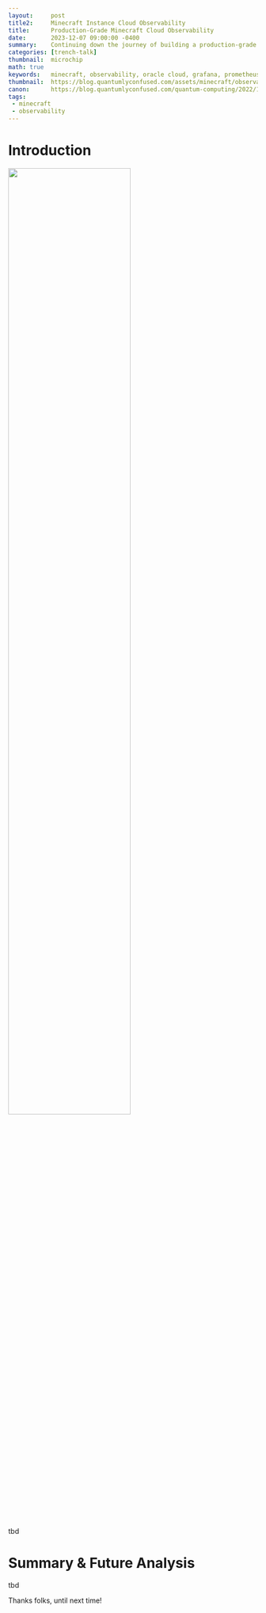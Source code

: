 ```yaml
---
layout:     post
title2:     Minecraft Instance Cloud Observability
title:      Production-Grade Minecraft Cloud Observability
date:       2023-12-07 09:00:00 -0400
summary:    Continuing down the journey of building a production-grade Minecraft server in the cloud focusing on the observability and stability of the instance, keeping with the theme of self-hosting and self-managing the instance - all for free.
categories: [trench-talk]
thumbnail:  microchip
math: true
keywords:   minecraft, observability, oracle cloud, grafana, prometheus, self-hosting, cloud, infrastructure, monitoring
thumbnail:  https://blog.quantumlyconfused.com/assets/minecraft/observability/logo.jpg
canon:      https://blog.quantumlyconfused.com/quantum-computing/2022/12/08/mc-cloud-observability
tags:
 - minecraft
 - observability
---
```


<h1>Introduction</h1>

<p>
<img width="70%" height="70%" src="{{ '/assets/minecraft/observability/logo.jpg' | relative_url }}">
</p>

tbd

<h1>Summary & Future Analysis</h1>

tbd

Thanks folks, until next time!